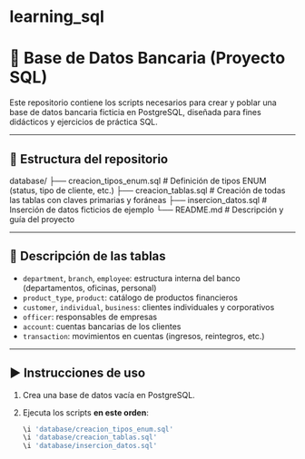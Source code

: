 # learning_sql

# 🏦 Base de Datos Bancaria (Proyecto SQL)

Este repositorio contiene los scripts necesarios para crear y poblar una base de datos bancaria ficticia en PostgreSQL, diseñada para fines didácticos y ejercicios de práctica SQL.

---
## 📁 Estructura del repositorio

database/
├── creacion_tipos_enum.sql # Definición de tipos ENUM (status, tipo de cliente, etc.)
├── creacion_tablas.sql # Creación de todas las tablas con claves primarias y foráneas
├── insercion_datos.sql # Inserción de datos ficticios de ejemplo
└── README.md # Descripción y guía del proyecto


---

## 🧱 Descripción de las tablas

- `department`, `branch`, `employee`: estructura interna del banco (departamentos, oficinas, personal)
- `product_type`, `product`: catálogo de productos financieros
- `customer`, `individual`, `business`: clientes individuales y corporativos
- `officer`: responsables de empresas
- `account`: cuentas bancarias de los clientes
- `transaction`: movimientos en cuentas (ingresos, reintegros, etc.)

---

## ▶️ Instrucciones de uso

1. Crea una base de datos vacía en PostgreSQL.
2. Ejecuta los scripts **en este orden**:

   ```sql
   \i 'database/creacion_tipos_enum.sql'
   \i 'database/creacion_tablas.sql'
   \i 'database/insercion_datos.sql'
